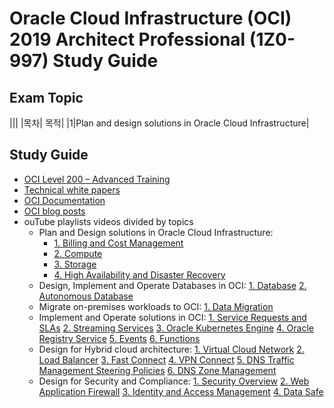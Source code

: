# Oracle Cloud Infrastructure (OCI) 2019 Architect Professional (1Z0-997) Study Guide
## Exam Topic
|||
|목차| 목적|
|1|Plan and design solutions in Oracle Cloud Infrastructure|


## Study Guide

* [OCI Level 200 – Advanced Training](https://www.oracle.com/cloud/iaas/training/advanced.html)
* [Technical white papers](https://docs.cloud.oracle.com/iaas/Content/General/Reference/aqswhitepapers.htm)
* [OCI Documentation](https://docs.cloud.oracle.com/iaas/Content/home.htm)
* [OCI blog posts](https://blogs.oracle.com/cloud-infrastructure/)
* ouTube playlists videos divided by topics
  * Plan and Design solutions in Oracle Cloud Infrastructure:
    * [1. Billing and Cost Management](https://www.youtube.com/playlist?list=PLKCk3OyNwIzvlfs9W4JtguJdg8aa9hLfO)
    * [2. Compute](https://www.youtube.com/playlist?list=PLKCk3OyNwIztYj_4Wgk4tRMrWSiAwFWOn)
    * [3. Storage](https://www.youtube.com/playlist?list=PLKCk3OyNwIzs00n96XRb9VOg06GCiPATf)
    * [4. High Availability and Disaster Recovery](https://www.youtube.com/playlist?list=PLKCk3OyNwIzt9Id1EGtz0KkBFKo7Ujwxk)
   * Design, Implement and Operate Databases in OCI:
      [1. Database](https://www.youtube.com/playlist?list=PLKCk3OyNwIzviWqxoXrvQ-Y9BBsKqdGVP)
      [2. Autonomous Database](https://www.youtube.com/playlist?list=PLKCk3OyNwIzvZpA1cYQem6LLhcORMy5tW)
   * Migrate on-premises workloads to OCI:
      [1. Data Migration](https://www.youtube.com/playlist?list=PLKCk3OyNwIzvqK1xgf5pFoZqWxQgN9yoZ)
   * Implement and Operate solutions in OCI:
      [1. Service Requests and SLAs](https://youtu.be/EA9eJEFQVOI)
      [2. Streaming Services](https://youtu.be/jTntJ66veKQ)
      [3. Oracle Kubernetes Engine](https://www.youtube.com/playlist?list=PLKCk3OyNwIztwriUNdXxrRx69mvS2sLUG)
      [4. Oracle Registry Service](https://www.youtube.com/playlist?list=PLKCk3OyNwIzui9OQtXCLJJP1oF3yid-fC)
      [5. Events](https://www.youtube.com/playlist?list=PLKCk3OyNwIzv-BfWxbfGgLsJQc5XK3RXo)
      [6. Functions](https://www.youtube.com/playlist?list=PLKCk3OyNwIztTYCg2qkXDHOOfdw6OeDU3)
   * Design for Hybrid cloud architecture:
      [1. Virtual Cloud Network](https://www.youtube.com/playlist?list=PLKCk3OyNwIztYl5F0z-lrMRTqqAnzL_X4)
      [2. Load Balancer](https://www.youtube.com/playlist?list=PLKCk3OyNwIzsJ_d4iI4nBhis5kE5g2eta)
      [3. Fast Connect](https://www.youtube.com/playlist?list=PLKCk3OyNwIztDsHP2bfQ0AGMeZjSuCQO2)
      [4. VPN Connect](https://www.youtube.com/playlist?list=PLKCk3OyNwIzsESxCLMRJsD6AjPszyvRAl)
      [5. DNS Traffic Management Steering Policies](https://www.youtube.com/playlist?list=PLKCk3OyNwIzs7MlwhTHXCQ8AnQk8vEpJE)
      [6. DNS Zone Management](https://www.youtube.com/playlist?list=PLKCk3OyNwIzsx06b8pm0RLSCvFFBBcLm1)
   * Design for Security and Compliance:
      [1. Security Overview](https://www.youtube.com/playlist?list=PLKCk3OyNwIztQj5jG3aCyBPSJpOmtIRtz)
      [2. Web Application Firewall](https://www.youtube.com/playlist?list=PLKCk3OyNwIzvvzv9nZdGXy2z08AQlyJF8)
      [3. Identity and Access Management](https://www.youtube.com/playlist?list=PLKCk3OyNwIzshOfrPrPTthgvSVP_DnbVd)
      [4. Data Safe](https://youtu.be/G22A4icwRs0)
